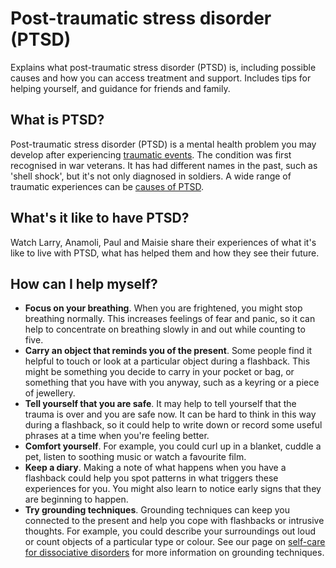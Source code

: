 # Post-traumatic stress disorder (PTSD)
Explains what post-traumatic stress disorder (PTSD) is, including possible causes and how you can access treatment and support. Includes tips for helping yourself, and guidance for friends and family.


## What is PTSD?
Post-traumatic stress disorder (PTSD) is a mental health problem you may develop after experiencing [traumatic events](https://www.mind.org.uk/information-support/types-of-mental-health-problems/trauma/ "Trauma"). The condition was first recognised in war veterans. It has had different names in the past, such as 'shell shock', but it's not only diagnosed in soldiers. A wide range of traumatic experiences can be [causes of PTSD](https://www.mind.org.uk/information-support/types-of-mental-health-problems/post-traumatic-stress-disorder-ptsd-and-complex-ptsd/causes/ "Causes of PTSD").

## What's it like to have PTSD?

Watch Larry, Anamoli, Paul and Maisie share their experiences of what it's like to live with PTSD, what has helped them and how they see their future.

## How can I help myself?

-   **Focus on your breathing**. When you are frightened, you might stop breathing normally. This increases feelings of fear and panic, so it can help to concentrate on breathing slowly in and out while counting to five.
-   **Carry an object that reminds you of the present**. Some people find it helpful to touch or look at a particular object during a flashback. This might be something you decide to carry in your pocket or bag, or something that you have with you anyway, such as a keyring or a piece of jewellery.
-   **Tell yourself that you are safe**. It may help to tell yourself that the trauma is over and you are safe now. It can be hard to think in this way during a flashback, so it could help to write down or record some useful phrases at a time when you're feeling better.
-   **Comfort yourself**. For example, you could curl up in a blanket, cuddle a pet, listen to soothing music or watch a favourite film.
-   **Keep a diary**. Making a note of what happens when you have a flashback could help you spot patterns in what triggers these experiences for you. You might also learn to notice early signs that they are beginning to happen.
-   **Try grounding techniques**. Grounding techniques can keep you connected to the present and help you cope with flashbacks or intrusive thoughts. For example, you could describe your surroundings out loud or count objects of a particular type or colour. See our page on [self-care for dissociative disorders](https://www.mind.org.uk/information-support/types-of-mental-health-problems/dissociation-and-dissociative-disorders/coping-with-dissociation/ "Self-care for dissociative disorders")  for more information on grounding techniques.
